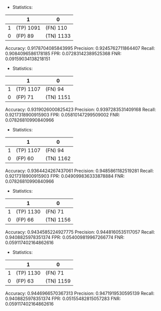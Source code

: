 * Statistics: 

|          |    1     |    0     |
|----------|----------|----------|
|    1     |(TP) 1091 | (FN) 110 |
|    0     | (FP) 89  |(TN) 1133 |
Accuracy: 0.9178704085843995
Precision: 0.9245762711864407
Recall: 0.9084096586178185
FPR: 0.07283142389525368
FNR: 0.09159034138218151
* Statistics: 

|          |    1     |    0     |
|----------|----------|----------|
|    1     |(TP) 1107 | (FN) 94  |
|    0     | (FP) 71  |(TN) 1151 |
Accuracy: 0.9319026000825423
Precision: 0.9397283531409168
Recall: 0.9217318900915903
FPR: 0.05810147299509002
FNR: 0.07826810990840966
* Statistics: 

|          |    1     |    0     |
|----------|----------|----------|
|    1     |(TP) 1107 | (FN) 94  |
|    0     | (FP) 60  |(TN) 1162 |
Accuracy: 0.9364424267437061
Precision: 0.9485861182519281
Recall: 0.9217318900915903
FPR: 0.049099836333878884
FNR: 0.07826810990840966
* Statistics: 

|          |    1     |    0     |
|----------|----------|----------|
|    1     |(TP) 1130 | (FN) 71  |
|    0     | (FP) 66  |(TN) 1156 |
Accuracy: 0.9434585224927775
Precision: 0.9448160535117057
Recall: 0.9408825978351374
FPR: 0.054009819967266774
FNR: 0.059117402164862616
* Statistics: 

|          |    1     |    0     |
|----------|----------|----------|
|    1     |(TP) 1130 | (FN) 71  |
|    0     | (FP) 63  |(TN) 1159 |
Accuracy: 0.9446966570367313
Precision: 0.9471919530595139
Recall: 0.9408825978351374
FPR: 0.05155482815057283
FNR: 0.059117402164862616